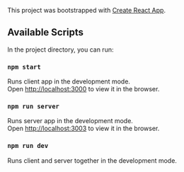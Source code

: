 This project was bootstrapped with [Create React App](https://github.com/facebook/create-react-app).

## Available Scripts

In the project directory, you can run:

### `npm start`

Runs client app in the development mode.<br />
Open [http://localhost:3000](http://localhost:3000) to view it in the browser.

### `npm run server`

Runs server app in the development mode.<br />
Open [http://localhost:3003](http://localhost:3003) to view it in the browser.

### `npm run dev`

Runs client and server together in the development mode.<br />


